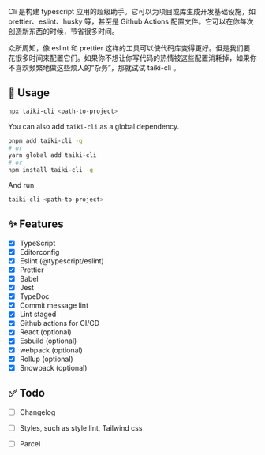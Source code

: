 Cli 是构建 typescript 应用的超级助手。它可以为项目或库生成开发基础设施，如 prettier、eslint、husky 等，甚至是 Github Actions 配置文件。它可以在你每次创造新东西的时候，节省很多时间。

众所周知，像 eslint 和 prettier 这样的工具可以使代码库变得更好。但是我们要花很多时间来配置它们。如果你不想让你写代码的热情被这些配置消耗掉，如果你不喜欢频繁地做这些烦人的“杂务”，那就试试 taiki-cli 。


## 🚀 Usage

```sh
npx taiki-cli <path-to-project>
```

You can also add `taiki-cli` as a global dependency.

```sh
pnpm add taiki-cli -g
# or
yarn global add taiki-cli
# or
npm install taiki-cli -g
```

And run

```sh
taiki-cli <path-to-project>
```

## ✨ Features

- [x] TypeScript
- [x] Editorconfig
- [x] Eslint (@typescript/eslint)
- [x] Prettier
- [x] Babel
- [x] Jest
- [x] TypeDoc
- [x] Commit message lint
- [x] Lint staged
- [x] Github actions for CI/CD
- [x] React (optional)
- [x] Esbuild (optional)
- [x] webpack (optional)
- [x] Rollup (optional)
- [x] Snowpack (optional)

## ✅ Todo

- [ ] Changelog
- [ ] Styles, such as style lint, Tailwind css
- [ ] Parcel


